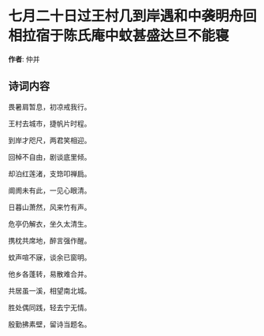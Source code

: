 # 七月二十日过王村几到岸遇和中袭明舟回相拉宿于陈氏庵中蚊甚盛达旦不能寝

**作者**: 仲并

## 诗词内容

畏暑肩暂息，初凉戒我行。

王村去城市，捷帆片时程。

到岸才咫尺，两君笑相迎。

回棹不自由，剧谈底里倾。

却泊红莲渚，支筇叩禅扃。

阛阓未有此，一见心眼清。

日暮山萧然，风来竹有声。

危亭仍解衣，坐久太清生。

携枕共席地，醉言强作醒。

蚊声喧不寐，谈余已窗明。

他乡各蓬转，易散难合并。

共居虽一溪，相望南北城。

胜处偶同践，轻去宁无情。

殷勤拂素壁，留诗当题名。


